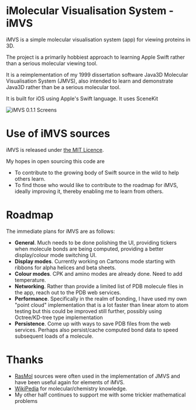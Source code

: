 # iMolecular Visualisation System - iMVS

iMVS is a simple molecular visualisation system (app) for viewing proteins in 3D. 

The project is a primarily hobbiest approach to learning Apple Swift rather than a serious molecular viewing tool.

It is a reimplementation of my 1999 dissertation software Java3D Molecular Visualisation System (JMVS), also intended to learn and demonstrate Java3D rather than be a serious molecular tool.

It is built for iOS using Apple's Swift language. It uses SceneKit

![iMVS 0.1.1 Screens](http://www.adcworks.com/wp-content/uploads/2014/08/imvs011.jpg)

# Use of iMVS sources

iMVS is released under [the MIT Licence](http://opensource.org/licenses/MIT).

My hopes in open sourcing this code are

* To contribute to the growing body of Swift source in the wild to help others learn.
* To find those who would like to contribute to the roadmap for iMVS, ideally improving it, thereby enabling me to learn from others.

# Roadmap

The immediate plans for iMVS are as follows:

* __General__. Much needs to be done polishing the UI, providing tickers when molecule bonds are being computed, providing a better display/colour mode switching UI.
* __Display modes__. Currently working on Cartoons mode starting with ribbons for alpha helices and beta sheets. 
* __Colour modes__. CPK and amino modes are already done. Need to add temperature.
* __Networking__. Rather than provide a limited list of PDB molecule files in the app, reach out to the PDB web services.
* __Performance__. Specifically in the realm of bonding, I have used my own "point cloud" implementation that is a lot faster than linear atom to atom testing but this could be improved still further, possibly using Octree/KD-tree type implementation
* __Persistence__. Come up with ways to save PDB files from the web services. Perhaps also persist/cache computed bond data to speed subsequent loads of a molecule.

# Thanks

* [RasMol](http://rasmol.org/) sources were often used in the implementation of JMVS and have been useful again for elements of iMVS.
* [WikiPedia](http://wikipedia.org/) for molecular/chemistry knowledge.
* My other half continues to support me with some trickier mathematical problems

